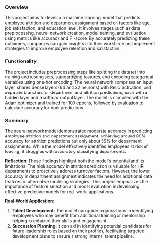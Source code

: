 ### Overview

This project aims to develop a machine learning model that predicts employee attrition and department assignment based on factors like age, job satisfaction, and education level. It involves stages such as data preprocessing, neural network creation, model training, and evaluation using metrics like accuracy and F1-score. By accurately predicting these outcomes, companies can gain insights into their workforce and implement strategies to improve employee retention and satisfaction.

### Functionality

The project includes preprocessing steps like splitting the dataset into training and testing sets, standardizing features, and encoding categorical variables using one-hot encoding. The neural network comprises an input layer, shared dense layers (64 and 32 neurons) with ReLU activation, and separate branches for department and attrition predictions, each with a hidden layer and a softmax output layer. The model is compiled with the Adam optimizer and trained for 100 epochs, followed by evaluation to calculate accuracy for both predictions.

### Summary

The neural network model demonstrated moderate accuracy in predicting employee attrition and department assignment, achieving around 80% accuracy for attrition predictions but only about 56% for department assignments. While the model effectively identifies employees at risk of leaving, it struggles with accurately classifying departments.

**Reflection**:
These findings highlight both the model's potential and its limitations. The high accuracy in attrition prediction is valuable for HR departments to proactively address turnover factors. However, the lower accuracy in department assignment indicates the need for additional data features or alternative modeling strategies. This project emphasizes the importance of feature selection and model evaluation in developing effective predictive models for real-world applications.

**Real-World Application**:
1. **Talent Development**: The model can guide organizations in identifying employees who may benefit from additional training or mentorship, helping to enhance their skills and engagement.
2. **Succession Planning**: It can aid in identifying potential candidates for future leadership roles based on their profiles, facilitating targeted development plans to ensure a strong internal talent pipeline.